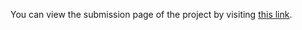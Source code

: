 You can view the submission page of the project by visiting [this link](https://devpost.com/software/cadvisor-ai).
